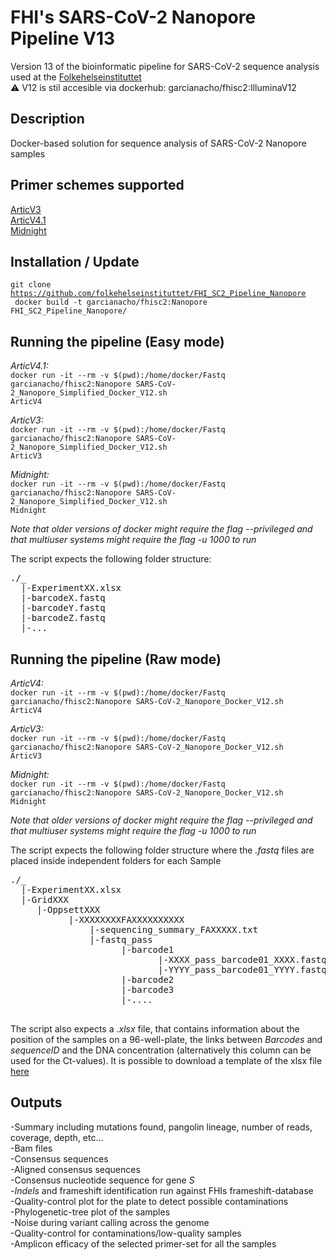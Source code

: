 # FHI's SARS-CoV-2 Nanopore Pipeline V13
Version 13 of the bioinformatic pipeline for SARS-CoV-2 sequence analysis used at the [Folkehelseinstituttet](https://www.fhi.no)    
:warning: V12 is stil accesible via dockerhub: garcianacho/fhisc2:IlluminaV12

## Description
Docker-based solution for sequence analysis of SARS-CoV-2 Nanopore samples 

## Primer schemes supported
[ArticV3](https://github.com/artic-network/artic-ncov2019/tree/master/primer_schemes/nCoV-2019/V3)   
[ArticV4.1](https://github.com/artic-network/artic-ncov2019/tree/master/primer_schemes/nCoV-2019/V4)   
[Midnight](https://www.protocols.io/view/sars-cov2-genome-sequencing-protocol-1200bp-amplic-bwyppfvn)

## Installation / Update
<code>git clone https://github.com/folkehelseinstituttet/FHI_SC2_Pipeline_Nanopore</code>  
<code> docker build -t garcianacho/fhisc2:Nanopore FHI_SC2_Pipeline_Nanopore/ </code>
 
## Running the pipeline (Easy mode)

*ArticV4.1:*   
<code>docker run -it --rm -v $(pwd):/home/docker/Fastq garcianacho/fhisc2:Nanopore SARS-CoV-2_Nanopore_Simplified_Docker_V12.sh ArticV4</code>    
   
*ArticV3:*   
<code>docker run -it --rm -v $(pwd):/home/docker/Fastq garcianacho/fhisc2:Nanopore SARS-CoV-2_Nanopore_Simplified_Docker_V12.sh ArticV3</code>

*Midnight:*   
<code>docker run -it --rm -v $(pwd):/home/docker/Fastq garcianacho/fhisc2:Nanopore SARS-CoV-2_Nanopore_Simplified_Docker_V12.sh Midnight</code>

*Note that older versions of docker might require the flag --privileged and that multiuser systems might require the flag -u 1000 to run*

The script expects the following folder structure:
   
<pre>
./_   
  |-ExperimentXX.xlsx
  |-barcodeX.fastq
  |-barcodeY.fastq
  |-barcodeZ.fastq
  |-...
</pre>


## Running the pipeline (Raw mode)
*ArticV4:*   
<code>docker run -it --rm -v $(pwd):/home/docker/Fastq garcianacho/fhisc2:Nanopore SARS-CoV-2_Nanopore_Docker_V12.sh ArticV4</code>    
   
*ArticV3:*   
<code>docker run -it --rm -v $(pwd):/home/docker/Fastq garcianacho/fhisc2:Nanopore SARS-CoV-2_Nanopore_Docker_V12.sh ArticV3</code>

*Midnight:*   
<code>docker run -it --rm -v $(pwd):/home/docker/Fastq garcianacho/fhisc2:Nanopore SARS-CoV-2_Nanopore_Docker_V12.sh Midnight</code>

*Note that older versions of docker might require the flag --privileged and that multiuser systems might require the flag -u 1000 to run*

The script expects the following folder structure where the *.fastq* files are placed inside independent folders for each Sample
   
<pre>
./_   
  |-ExperimentXX.xlsx
  |-GridXXX
     |-OppsettXXX
           |-XXXXXXXXFAXXXXXXXXXX
               |-sequencing_summary_FAXXXXX.txt
               |-fastq_pass
                     |-barcode1
                            |-XXXX_pass_barcode01_XXXX.fastq
                            |-YYYY_pass_barcode01_YYYY.fastq
                     |-barcode2
                     |-barcode3
                     |-....

</pre>
   
The script also expects a *.xlsx* file, that contains information about the position of the samples on a 96-well-plate, the links between *Barcodes* and *sequenceID* and the DNA concentration (alternatively this column can be used for the Ct-values). 
It is possible to download a template of the xlsx file [here](https://github.com/folkehelseinstituttet/FHI_SC2_Pipeline_Nanopore/blob/master/Template.xlsx?raw=true)

## Outputs
-Summary including mutations found, pangolin lineage, number of reads, coverage, depth, etc...   
-Bam files   
-Consensus sequences   
-Aligned consensus sequences   
-Consensus nucleotide sequence for gene *S*   
-*Indels* and frameshift identification run against FHIs frameshift-database   
-Quality-control plot for the plate to detect possible contaminations   
-Phylogenetic-tree plot of the samples   
-Noise during variant calling across the genome   
-Quality-control for contaminations/low-quality samples   
-Amplicon efficacy of the selected primer-set for all the samples   

 

